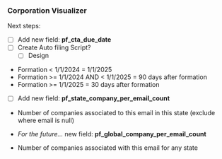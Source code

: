 

### Corporation Visualizer

Next steps:

-  [ ] Add new field: **pf_cta_due_date**
- [ ] Create Auto filing Script?
	- [ ] Design
- Formation < 1/1/2024 = 1/1/2025
- Formation >= 1/1/2024 AND < 1/1/2025 = 90 days after formation
- Formation >= 1/1/2025 = 30 days after formation

- [ ] Add new field: **pf_state_company_per_email_count**

- Number of companies associated to this email in this state (exclude where email is null)

- _For the future…_ new field: **pf_global_company_per_email_count**

- Number of companies associated with this email for any state

